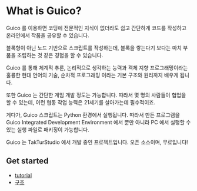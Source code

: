What is Guico?
==============

Guico 를 이용하면 코딩에 전문적인 지식이 없더라도
쉽고 간단하게 코드를 작성하고 온라인에서 작품을 공유할 수 있습니다.

블록형이 아닌 노드 기반으로 스크립트를 작성하는데, 
블록을 쌓는다기 보다는 마치 부품을 조립하는 것 같은 경험을 할 수 있습니다.

Guico 를 통해 체계적 추론, 논리적으로 생각하는 능력과
객체 지향 프로그래밍이라는 훌륭한 현대 언어의 기술,
순차적 프로그래밍 이라는 기본 구조와 원리까지 배우게 됩니다.

또한 Guico 는 간단한 게임 개발 정도는 가능합니다. 따라서 몇 명의 사람들이
협업을 할 수 있는데, 이런 협동 작업 능력은 21세기를 살아가는데 필수적이죠.

게다가, Guico 스크립트는 Python 환경에서 실행됩니다.
따라서 만든 프로그램을 Guico Integrated Development Environment 에서 뿐만 아니라
PC 에서 실행할 수 있는 실행 파일로 패키징이 가능합니다.


Guico 는 TakTurStudio 에서 개발 중인 프로젝트입니다.
오픈 소스이며, 무료입니다!

Get started
-----------
- [tutorial](tutorial.md)
- [구조](structure.md)
